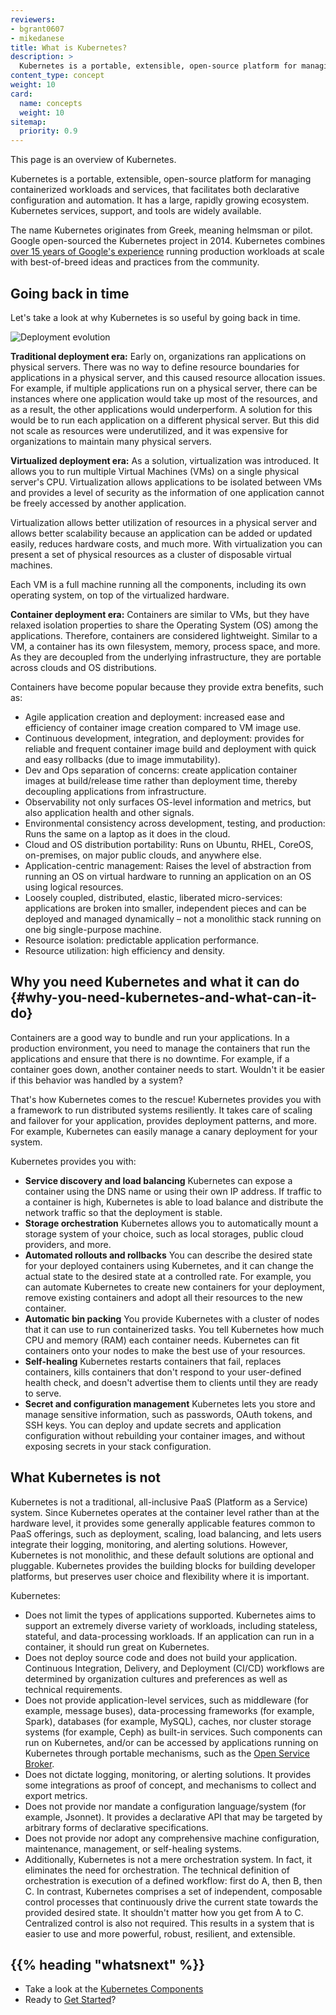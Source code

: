 ```yaml
---
reviewers:
- bgrant0607
- mikedanese
title: What is Kubernetes?
description: >
  Kubernetes is a portable, extensible, open-source platform for managing containerized workloads and services, that facilitates both declarative configuration and automation. It has a large, rapidly growing ecosystem. Kubernetes services, support, and tools are widely available.
content_type: concept
weight: 10
card:
  name: concepts
  weight: 10
sitemap:
  priority: 0.9
---
```


<!-- overview -->
This page is an overview of Kubernetes.


<!-- body -->
Kubernetes is a portable, extensible, open-source platform for managing containerized workloads and services, that facilitates both declarative configuration and automation. It has a large, rapidly growing ecosystem. Kubernetes services, support, and tools are widely available.

The name Kubernetes originates from Greek, meaning helmsman or pilot. Google open-sourced the Kubernetes project in 2014. Kubernetes combines [over 15 years of Google's experience](/blog/2015/04/borg-predecessor-to-kubernetes/) running production workloads at scale with best-of-breed ideas and practices from the community.

## Going back in time

Let's take a look at why Kubernetes is so useful by going back in time.

![Deployment evolution](/images/docs/Container_Evolution.svg)

**Traditional deployment era:**
Early on, organizations ran applications on physical servers. There was no way to define resource boundaries for applications in a physical server, and this caused resource allocation issues. For example, if multiple applications run on a physical server, there can be instances where one application would take up most of the resources, and as a result, the other applications would underperform. A solution for this would be to run each application on a different physical server. But this did not scale as resources were underutilized, and it was expensive for organizations to maintain many physical servers.

**Virtualized deployment era:**  As a solution, virtualization was introduced. It allows you to run multiple Virtual Machines (VMs) on a single physical server's CPU. Virtualization allows applications to be isolated between VMs and provides a level of security as the information of one application cannot be freely accessed by another application.

Virtualization allows better utilization of resources in a physical server and allows better scalability because an application can be added or updated easily, reduces hardware costs, and much more. With virtualization you can present a set of physical resources as a cluster of disposable virtual machines.

Each VM is a full machine running all the components, including its own operating system, on top of the virtualized hardware.

**Container deployment era:** Containers are similar to VMs, but they have relaxed isolation properties to share the Operating System (OS) among the applications. Therefore, containers are considered lightweight. Similar to a VM, a container has its own filesystem, memory, process space, and more. As they are decoupled from the underlying infrastructure, they are portable across clouds and OS distributions.

Containers have become popular because they provide extra benefits, such as:

* Agile application creation and deployment: increased ease and efficiency of container image creation compared to VM image use.
* Continuous development, integration, and deployment: provides for reliable and frequent container image build and deployment with quick and easy rollbacks (due to image immutability).
* Dev and Ops separation of concerns: create application container images at build/release time rather than deployment time, thereby decoupling applications from infrastructure.
* Observability not only surfaces OS-level information and metrics, but also application health and other signals.
* Environmental consistency across development, testing, and production: Runs the same on a laptop as it does in the cloud.
* Cloud and OS distribution portability: Runs on Ubuntu, RHEL, CoreOS, on-premises, on major public clouds, and anywhere else.
* Application-centric management: Raises the level of abstraction from running an OS on virtual hardware to running an application on an OS using logical resources.
* Loosely coupled, distributed, elastic, liberated micro-services: applications are broken into smaller, independent pieces and can be deployed and managed dynamically – not a monolithic stack running on one big single-purpose machine.
* Resource isolation: predictable application performance.
* Resource utilization: high efficiency and density.

## Why you need Kubernetes and what it can do {#why-you-need-kubernetes-and-what-can-it-do}

Containers are a good way to bundle and run your applications. In a production environment, you need to manage the containers that run the applications and ensure that there is no downtime. For example, if a container goes down, another container needs to start. Wouldn't it be easier if this behavior was handled by a system?

That's how Kubernetes comes to the rescue! Kubernetes provides you with a framework to run distributed systems resiliently. It takes care of scaling and failover for your application, provides deployment patterns, and more. For example, Kubernetes can easily manage a canary deployment for your system.

Kubernetes provides you with:

* **Service discovery and load balancing**
Kubernetes can expose a container using the DNS name or using their own IP address. If traffic to a container is high, Kubernetes is able to load balance and distribute the network traffic so that the deployment is stable.
* **Storage orchestration**
Kubernetes allows you to automatically mount a storage system of your choice, such as local storages, public cloud providers, and more.
* **Automated rollouts and rollbacks**
You can describe the desired state for your deployed containers using Kubernetes, and it can change the actual state to the desired state at a controlled rate. For example, you can automate Kubernetes to create new containers for your deployment, remove existing containers and adopt all their resources to the new container.
* **Automatic bin packing**
You provide Kubernetes with a cluster of nodes that it can use to run containerized tasks. You tell Kubernetes how much CPU and memory (RAM) each container needs. Kubernetes can fit containers onto your nodes to make the best use of your resources.
* **Self-healing**
Kubernetes restarts containers that fail, replaces containers, kills containers that don't respond to your user-defined health check, and doesn't advertise them to clients until they are ready to serve.
* **Secret and configuration management**
Kubernetes lets you store and manage sensitive information, such as passwords, OAuth tokens, and SSH keys. You can deploy and update secrets and application configuration without rebuilding your container images, and without exposing secrets in your stack configuration.

## What Kubernetes is not

Kubernetes is not a traditional, all-inclusive PaaS (Platform as a Service) system. Since Kubernetes operates at the container level rather than at the hardware level, it provides some generally applicable features common to PaaS offerings, such as deployment, scaling, load balancing, and lets users integrate their logging, monitoring, and alerting solutions. However, Kubernetes is not monolithic, and these default solutions are optional and pluggable. Kubernetes provides the building blocks for building developer platforms, but preserves user choice and flexibility where it is important.

Kubernetes:

* Does not limit the types of applications supported. Kubernetes aims to support an extremely diverse variety of workloads, including stateless, stateful, and data-processing workloads. If an application can run in a container, it should run great on Kubernetes.
* Does not deploy source code and does not build your application. Continuous Integration, Delivery, and Deployment (CI/CD) workflows are determined by organization cultures and preferences as well as technical requirements.
* Does not provide application-level services, such as middleware (for example, message buses), data-processing frameworks (for example, Spark), databases (for example, MySQL), caches, nor cluster storage systems (for example, Ceph) as built-in services. Such components can run on Kubernetes, and/or can be accessed by applications running on Kubernetes through portable mechanisms, such as the [Open Service Broker](https://openservicebrokerapi.org/).
* Does not dictate logging, monitoring, or alerting solutions. It provides some integrations as proof of concept, and mechanisms to collect and export metrics.
* Does not provide nor mandate a configuration language/system (for example, Jsonnet). It provides a declarative API that may be targeted by arbitrary forms of declarative specifications.
* Does not provide nor adopt any comprehensive machine configuration, maintenance, management, or self-healing systems.
* Additionally, Kubernetes is not a mere orchestration system. In fact, it eliminates the need for orchestration. The technical definition of orchestration is execution of a defined workflow: first do A, then B, then C. In contrast, Kubernetes comprises a set of independent, composable control processes that continuously drive the current state towards the provided desired state. It shouldn't matter how you get from A to C. Centralized control is also not required. This results in a system that is easier to use and more powerful, robust, resilient, and extensible.



## {{% heading "whatsnext" %}}

*   Take a look at the [Kubernetes Components](/docs/concepts/overview/components/)
*   Ready to [Get Started](/docs/setup/)?

